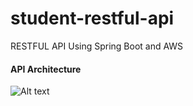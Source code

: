 # student-restful-api
RESTFUL API Using Spring Boot and AWS

#### API Architecture

![Alt text](doc/img/APIArchitecture.png?raw=true "Title")
